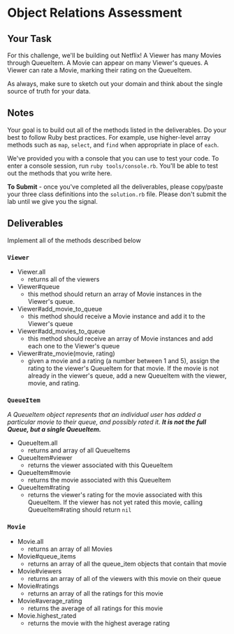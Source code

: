 # Object Relations Assessment

## Your Task

For this challenge, we'll be building out Netflix! A Viewer has many Movies through QueueItem. A Movie can appear on many Viewer's queues. A Viewer can rate a Movie, marking their rating on the QueueItem.

As always, make sure to sketch out your domain and think about the single source of truth for your data.

## Notes

Your goal is to build out all of the methods listed in the deliverables. Do your best to follow Ruby best practices. For example, use higher-level array methods such as `map`, `select`, and `find` when appropriate in place of `each`.

We've provided you with a console that you can use to test your code. To enter a console session, run `ruby tools/console.rb`. You'll be able to test out the methods that you write here.

**To Submit** - once you've completed all the deliverables, please copy/paste your three class definitions into the `solution.rb` file. Please don't submit the lab until we give you the signal.

## Deliverables

Implement all of the methods described below

### `Viewer`

+ Viewer.all
  + returns all of the viewers
+ Viewer#queue
  + this method should return an array of Movie instances in the Viewer's queue.
+ Viewer#add_movie_to_queue
  + this method should receive a Movie instance and add it to the Viewer's queue
+ Viewer#add_movies_to_queue
  + this method should receive an array of Movie instances and add each one to the Viewer's queue
+ Viewer#rate_movie(movie, rating)
  + given a movie and a rating (a number between 1 and 5), assign the rating to the viewer's QueueItem for that movie. If the movie is not already in the viewer's queue, add a new QueueItem with the viewer, movie, and rating.

### `QueueItem`

_A QueueItem object represents that an individual user has added a particular movie to their queue, and possibly rated it. **It is not the full Queue, but a single QueueItem.**_

+ QueueItem.all
  + returns and array of all QueueItems
+ QueueItem#viewer
  + returns the viewer associated with this QueueItem
+ QueueItem#movie
  + returns the movie associated with this QueueItem
+ QueueItem#rating
  + returns the viewer's rating for the movie associated with this QueueItem. If the viewer has not yet rated this movie, calling QueueItem#rating should return `nil`

### `Movie`

+ Movie.all
  + returns an array of all Movies
+ Movie#queue_items
  + returns an array of all the queue_item objects that contain that movie
+ Movie#viewers
  + returns an array of all of the viewers with this movie on their queue
+ Movie#ratings
  + returns an array of all the ratings for this movie
+ Movie#average_rating
  + returns the average of all ratings for this movie
+ Movie.highest_rated
  + returns the movie with the highest average rating
